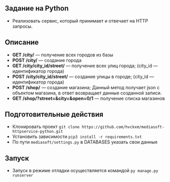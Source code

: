 ## Задание на Python

* Реализовать сервис, который принимает и отвечает на HTTP запросы.

## Описание
* **GET /city/** — получение всех городов из базы
* **POST /city/** — создание города
* **GET /city/city_id/street/** —  получение всех улиц города; (city_id —
идентификатор города)
*  **POST /city/city_id/street/** —  создание улицы в городе; (city_id —
идентификатор города)
* **POST /shop/** —  создание магазина; Данный метод получает json c
объектом магазина, в ответ возвращает данные созданной записи.
* **GET /shop/?street=&city=&open=0/1** — получение списка магазинов
## Подготовительные действия
* Клонировать проект `git clone https://github.com/hvckxm/mediasoft-httpservice-python.git`
* Установить зависимости `pip3 install -r requirements.txt`
* По пути `mediasoft/settings.py` в DATABASES указать свои данные
## Запуск
* Запуск в режиме отладки осуществляется командой `py manage.py runserver`

